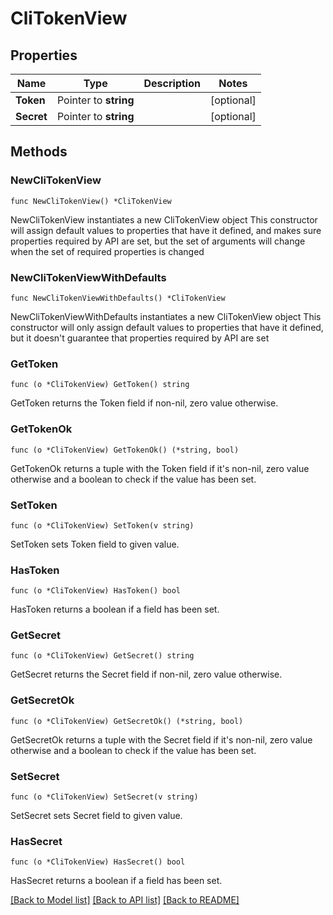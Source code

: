 # CliTokenView

## Properties

Name | Type | Description | Notes
------------ | ------------- | ------------- | -------------
**Token** | Pointer to **string** |  | [optional] 
**Secret** | Pointer to **string** |  | [optional] 

## Methods

### NewCliTokenView

`func NewCliTokenView() *CliTokenView`

NewCliTokenView instantiates a new CliTokenView object
This constructor will assign default values to properties that have it defined,
and makes sure properties required by API are set, but the set of arguments
will change when the set of required properties is changed

### NewCliTokenViewWithDefaults

`func NewCliTokenViewWithDefaults() *CliTokenView`

NewCliTokenViewWithDefaults instantiates a new CliTokenView object
This constructor will only assign default values to properties that have it defined,
but it doesn't guarantee that properties required by API are set

### GetToken

`func (o *CliTokenView) GetToken() string`

GetToken returns the Token field if non-nil, zero value otherwise.

### GetTokenOk

`func (o *CliTokenView) GetTokenOk() (*string, bool)`

GetTokenOk returns a tuple with the Token field if it's non-nil, zero value otherwise
and a boolean to check if the value has been set.

### SetToken

`func (o *CliTokenView) SetToken(v string)`

SetToken sets Token field to given value.

### HasToken

`func (o *CliTokenView) HasToken() bool`

HasToken returns a boolean if a field has been set.

### GetSecret

`func (o *CliTokenView) GetSecret() string`

GetSecret returns the Secret field if non-nil, zero value otherwise.

### GetSecretOk

`func (o *CliTokenView) GetSecretOk() (*string, bool)`

GetSecretOk returns a tuple with the Secret field if it's non-nil, zero value otherwise
and a boolean to check if the value has been set.

### SetSecret

`func (o *CliTokenView) SetSecret(v string)`

SetSecret sets Secret field to given value.

### HasSecret

`func (o *CliTokenView) HasSecret() bool`

HasSecret returns a boolean if a field has been set.


[[Back to Model list]](../README.md#documentation-for-models) [[Back to API list]](../README.md#documentation-for-api-endpoints) [[Back to README]](../README.md)


